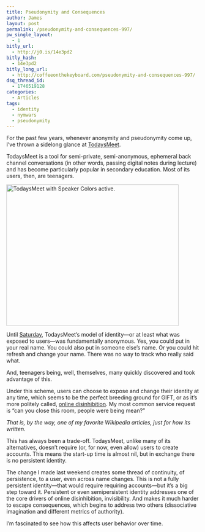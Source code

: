 ```yaml
---
title: Pseudonymity and Consequences
author: James
layout: post
permalink: /pseudonymity-and-consequences-997/
pw_single_layout:
  - 1
bitly_url:
  - http://j0.is/14e3pd2
bitly_hash:
  - 14e3pd2
bitly_long_url:
  - http://coffeeonthekeyboard.com/pseudonymity-and-consequences-997/
dsq_thread_id:
  - 1746519128
categories:
  - Articles
tags:
  - identity
  - nymwars
  - pseudonymity
---
```

For the past few years, whenever anonymity and pseudonymity come up, I&#8217;ve thrown a sidelong glance at [TodaysMeet][1].

TodaysMeet is a tool for semi-private, semi-anonymous, ephemeral back channel conversations (in other words, passing digital notes during lecture) and has become particularly popular in secondary education. Most of its users, then, are teenagers.

[<img src="http://coffeeonthekeyboard.com/wp-content/uploads/2013/06/colors-enabled.png" alt="TodaysMeet with Speaker Colors active." width="450" height="368" class="aligncenter size-full wp-image-1000" />][1]

Until [Saturday][2], TodaysMeet&#8217;s model of identity&mdash;or at least what was exposed to users&mdash;was fundamentally anonymous. Yes, you could put in your real name. You could also put in someone else&#8217;s name. Or you could hit refresh and change your name. There was no way to track who really said what.

And, teenagers being, well, themselves, many quickly discovered and took advantage of this.

Under this scheme, users can choose to expose and change their identity at any time, which seems to be the perfect breeding ground for GIFT, or as it&#8217;s more politely called, [online disinhibition][3]. My most common service request is &#8220;can you close this room, people were being mean?&#8221;

*That is, by the way, one of my favorite Wikipedia articles, just for how its written.*

This has always been a trade-off. TodaysMeet, unlike many of its alternatives, doesn&#8217;t require (or, for now, even allow) users to create accounts. This means the start-up time is almost nil, but in exchange there is no persistent identity.

The change I made last weekend creates some thread of continuity, of persistence, to a user, even across name changes. This is not a fully persistent identity&mdash;that would require requiring accounts&mdash;but it&#8217;s a big step toward it. Persistent or even semipersistent identity addresses one of the core drivers of online disinhibition, invisibility. And makes it much harder to escape consequences, which begins to address two others (dissociative imagination and different metrics of authority).

I&#8217;m fascinated to see how this affects user behavior over time.

 [1]: https://todaysmeet.com/
 [2]: http://blog.todaysmeet.com/new-feature-quickly-follow-speakers-by-color-149/
 [3]: http://en.wikipedia.org/wiki/Online_disinhibition_effect